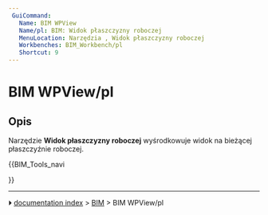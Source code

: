 ```yaml
---
 GuiCommand:
   Name: BIM WPView
   Name/pl: BIM: Widok płaszczyzny roboczej
   MenuLocation: Narzędzia , Widok płaszczyzny roboczej
   Workbenches: BIM_Workbench/pl
   Shortcut: 9
---
```


# BIM WPView/pl



## Opis

Narzędzie **Widok płaszczyzny roboczej** wyśrodkowuje widok na bieżącej płaszczyźnie roboczej.





{{BIM_Tools_navi

}}



---
⏵ [documentation index](../README.md) > [BIM](BIM_Workbench.md) > BIM WPView/pl
